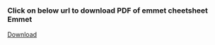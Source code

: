### Click on below url to download PDF of emmet cheetsheet Emmet

<a href="./raw/master/cheatsheet-a5.pdf" download="Emmet cheetsheet">Download</a>